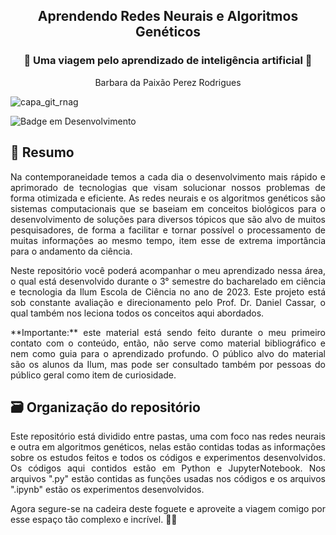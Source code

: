 <h2 align="center"> Aprendendo Redes Neurais e Algoritmos Genéticos </h2>
<h3 align="center"> 🚀 Uma viagem pelo aprendizado de inteligência artificial 🚀 </h3>
<p align="center"> Barbara da Paixão Perez Rodrigues </p>

![capa_git_rnag](https://user-images.githubusercontent.com/107041797/230733424-f7e8e9d1-ea0c-4b41-8660-1373881cd842.png)

![Badge em Desenvolvimento](https://img.shields.io/badge/Status-Em_desenvolvimento-ff69b4)

## 📜 Resumo

<p align="justify">
Na contemporaneidade temos a cada dia o desenvolvimento mais rápido e aprimorado de tecnologias que visam solucionar nossos problemas de forma otimizada e eficiente. As redes neurais e os algoritmos genéticos são sistemas computacionais que se baseiam em conceitos biológicos para o desenvolvimento de soluções para diversos tópicos que são alvo de muitos pesquisadores, de forma a facilitar e tornar possível o processamento de muitas informações ao mesmo tempo, item esse de extrema importância para o andamento da ciência.
</p>

<p align="justify">
Neste repositório você poderá acompanhar o meu aprendizado nessa área, o qual está desenvolvido durante o 3° semestre do bacharelado em ciência e tecnologia da Ilum Escola de Ciência no ano de 2023. Este projeto está sob constante avaliação e direcionamento pelo Prof. Dr. Daniel Cassar, o qual também nos leciona todos os conceitos aqui abordados.
</p>

<p align="justify">
**Importante:** este material está sendo feito durante o meu primeiro contato com o conteúdo, então, não serve como material bibliográfico e nem como guia para o aprendizado profundo. O público alvo do material são os alunos da Ilum, mas pode ser consultado também por pessoas do público geral como item de curiosidade.
</p>

## 🗃 Organização do repositório

<p align="justify">
Este repositório está dividido entre pastas, uma com foco nas redes neurais e outra em algoritmos genéticos, nelas estão contidas todas as informações sobre os estudos feitos e todos os códigos e experimentos desenvolvidos.
Os códigos aqui contidos estão em Python e JupyterNotebook. Nos arquivos ".py" estão contidas as funções usadas nos códigos e os arquivos ".ipynb" estão os experimentos desenvolvidos.
</p>

<p align="justify">
Agora segure-se na cadeira deste foguete e aproveite a viagem comigo por esse espaço tão complexo e incrível. 🌠💜
</p>
